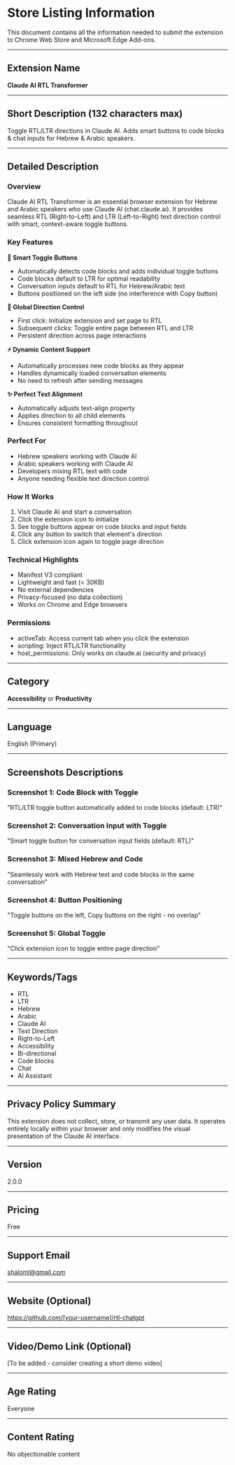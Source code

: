 # Store Listing Information

This document contains all the information needed to submit the extension to Chrome Web Store and Microsoft Edge Add-ons.

---

## Extension Name
**Claude AI RTL Transformer**

---

## Short Description (132 characters max)
Toggle RTL/LTR directions in Claude AI. Adds smart buttons to code blocks & chat inputs for Hebrew & Arabic speakers.

---

## Detailed Description

### Overview
Claude AI RTL Transformer is an essential browser extension for Hebrew and Arabic speakers who use Claude AI (chat.claude.ai). It provides seamless RTL (Right-to-Left) and LTR (Left-to-Right) text direction control with smart, context-aware toggle buttons.

### Key Features

**🎯 Smart Toggle Buttons**
- Automatically detects code blocks and adds individual toggle buttons
- Code blocks default to LTR for optimal readability
- Conversation inputs default to RTL for Hebrew/Arabic text
- Buttons positioned on the left side (no interference with Copy button)

**🔄 Global Direction Control**
- First click: Initialize extension and set page to RTL
- Subsequent clicks: Toggle entire page between RTL and LTR
- Persistent direction across page interactions

**⚡ Dynamic Content Support**
- Automatically processes new code blocks as they appear
- Handles dynamically loaded conversation elements
- No need to refresh after sending messages

**✨ Perfect Text Alignment**
- Automatically adjusts text-align property
- Applies direction to all child elements
- Ensures consistent formatting throughout

### Perfect For
- Hebrew speakers working with Claude AI
- Arabic speakers working with Claude AI
- Developers mixing RTL text with code
- Anyone needing flexible text direction control

### How It Works
1. Visit Claude AI and start a conversation
2. Click the extension icon to initialize
3. See toggle buttons appear on code blocks and input fields
4. Click any button to switch that element's direction
5. Click extension icon again to toggle page direction

### Technical Highlights
- Manifest V3 compliant
- Lightweight and fast (< 30KB)
- No external dependencies
- Privacy-focused (no data collection)
- Works on Chrome and Edge browsers

### Permissions
- activeTab: Access current tab when you click the extension
- scripting: Inject RTL/LTR functionality
- host_permissions: Only works on claude.ai (security and privacy)

---

## Category
**Accessibility** or **Productivity**

---

## Language
English (Primary)

---

## Screenshots Descriptions

### Screenshot 1: Code Block with Toggle
"RTL/LTR toggle button automatically added to code blocks (default: LTR)"

### Screenshot 2: Conversation Input with Toggle
"Smart toggle button for conversation input fields (default: RTL)"

### Screenshot 3: Mixed Hebrew and Code
"Seamlessly work with Hebrew text and code blocks in the same conversation"

### Screenshot 4: Button Positioning
"Toggle buttons on the left, Copy buttons on the right - no overlap"

### Screenshot 5: Global Toggle
"Click extension icon to toggle entire page direction"

---

## Keywords/Tags
- RTL
- LTR
- Hebrew
- Arabic
- Claude AI
- Text Direction
- Right-to-Left
- Accessibility
- Bi-directional
- Code blocks
- Chat
- AI Assistant

---

## Privacy Policy Summary
This extension does not collect, store, or transmit any user data. It operates entirely locally within your browser and only modifies the visual presentation of the Claude AI interface.

---

## Version
2.0.0

---

## Pricing
Free

---

## Support Email
shaloml@gmail.com

---

## Website (Optional)
https://github.com/[your-username]/rtl-chatgpt

---

## Video/Demo Link (Optional)
[To be added - consider creating a short demo video]

---

## Age Rating
Everyone

---

## Content Rating
No objectionable content